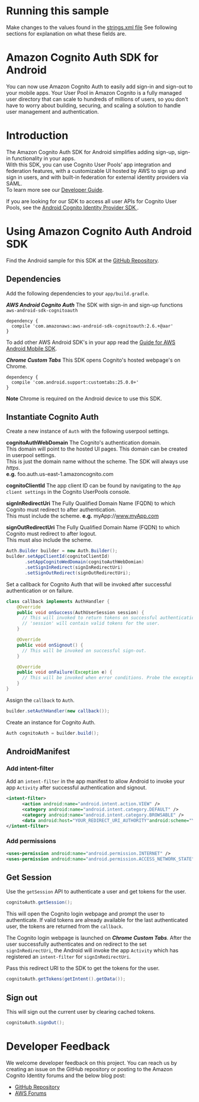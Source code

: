 # Running this sample

Make changes to the values found in the [strings.xml file](app/src/main/res/values/strings.xml)
See following sections for explanation on what these fields are.

# Amazon Cognito Auth SDK for Android
You can now use Amazon Cognito Auth to easily add sign-in and sign-out to your mobile apps. Your User Pool in Amazon Cognito is a fully managed user directory that can scale to hundreds of millions of users, so you don't have to worry about building, securing, and scaling a solution to handle user management and authentication.

# Introduction
The Amazon Cognito Auth SDK for Android simplifies adding sign-up, sign-in functionality in your apps.<br/>
With this SDK, you can use Cognito User Pools’ app integration and federation features, with a customizable UI hosted by AWS to sign up and sign in users, and with built-in federation for external identity providers via SAML.<br/>
To learn more see our [Developer Guide](http://docs.aws.amazon.com/cognito/latest/developerguide/what-is-amazon-cognito.html). <br/>

If you are looking for our SDK to access all user APIs for Cognito User Pools, see the [Android Cognito Identity Provider SDK ](https://github.com/aws/aws-sdk-android/tree/master/aws-android-sdk-cognitoidentityprovider).

# Using Amazon Cognito Auth Android SDK
Find the Android sample for this SDK at the [GitHub Repository](https://github.com/awslabs/aws-sdk-android-samples/tree/master/AmazonCognitoAuthDemo).

## Dependencies
Add the following dependencies to your `app/build.gradle`.
<br/>

***AWS Android Cognito Auth*** The SDK with sign-in and sign-up functions `aws-android-sdk-cognitoauth`
```
dependency {
  compile 'com.amazonaws:aws-android-sdk-cognitoauth:2.6.+@aar'
}
```
To add other AWS Android SDK's in your app read the [Guide for AWS Android Mobile SDK](http://docs.aws.amazon.com/mobile/sdkforandroid/developerguide/setup.html).
<br/>

***Chrome Custom Tabs*** This SDK opens Cognito's hosted webpage's on Chrome.<br/>
```
dependency {
  compile 'com.android.support:customtabs:25.0.0+'
}
```
**Note** Chrome is required on the Android device to use this SDK.

## Instantiate Cognito Auth
Create a new instance of `Auth` with the following userpool settings.

**cognitoAuthWebDomain** The Cognito's authentication domain. <br/>This domain will point to the hosted UI pages. This domain can be created in userpool settings.<br/>This is just the domain name without the scheme. The SDK will always use *https*. <br/>**e.g.** foo.auth.us-east-1.amazoncognito.com

**cognitoClientId** The app client ID can be found by navigating to the `App client settings` in the Cognito UserPools console.

**signInRedirectUri** The Fully Qualified Domain Name (FQDN) to which Cognito must redirect to after authentication.<br/>
This must include the scheme. **e.g.** myApp://www.myApp.com

**signOutRedirectUri** The Fully Qualified Domain Name (FQDN) to which Cognito must redirect to after logout.<br/>This must also include the scheme.

```java
Auth.Builder builder = new Auth.Builder();
builder.setAppClientId(cognitoClientId)
       .setAppCognitoWedDomain(cognitoAuthWebDomian)
       .setSignInRedirect(signInRedirectUri)
       .setSignOutRedirect(signOutRedirectUri);
```
Set a callback for Cognito Auth that will be invoked after successful authentication or on failure.
```java
class callback implements AuthHandler {
    @Override
    public void onSuccess(AuthUserSession session) {
      // This will invoked to return tokens on successful authentication or when valid tokens are available locally.
      // 'session' will contain valid tokens for the user.
    }

    @Override
    public void onSignout() {
      // This will be invoked on successful sign-out.
    }

    @Override
    public void onFailure(Exception e) {
      // This will be invoked when error conditions. Probe the exception to get the exception details.
    }
}
```
Assign the `callback` to `Auth`.
```java
builder.setAuthHandler(new callback());
```
Create an instance for Cognito Auth.
```java
Auth cognitoAuth = builder.build();
```
## AndroidManifest
### Add intent-filter
Add an `intent-filter` in the app manifest to allow Android to invoke your app `Activity` after successful authentication and signout.<br/>
```xml
<intent-filter>
      <action android:name="android.intent.action.VIEW" />
      <category android:name="android.intent.category.DEFAULT" />
      <category android:name="android.intent.category.BROWSABLE" />
      <data android:host="YOUR_REDIRECT_URI_AUTHORITY"android:scheme="YOUR_REDIRECT_SCHEME"/>
</intent-filter>
```
### Add permissions
```xml
<uses-permission android:name="android.permission.INTERNET" />
<uses-permission android:name="android.permission.ACCESS_NETWORK_STATE" />
```
## Get Session
Use the `getSession` API to authenticate a user and get tokens for the user.<br/>
```java
cognitoAuth.getSession();
```
This will open the Cognito login webpage and prompt the user to authenticate.
If valid tokens are already available for the last authenticated user, the tokens are returned from the `callback`.

The Cognito login webpage is launched on ***Chrome Custom Tabs***. After the user successfully authenticates and on redirect to the set `signInRedirectUri`, the Android will invoke the app `Activity` which has registered an `intent-filter` for `signInRedirectUri`.

Pass this redirect URI to the SDK to get the tokens for the user.<br/>
```java
cognitoAuth.getTokens(getIntent().getData());
```
## Sign out
This will sign out the current user by clearing cached tokens.<br/>
```java
cognitoAuth.signOut();
```
# Developer Feedback
We welcome developer feedback on this project. You can reach us by creating an issue on the GitHub repository or posting to the Amazon Cognito Identity forums and the below blog post:<br/>
* [GitHub Repository](https://github.com/aws/aws-sdk-android/tree/master/aws-android-sdk-cognitoauth)
* [AWS Forums](https://forums.aws.amazon.com/index.jspa)
